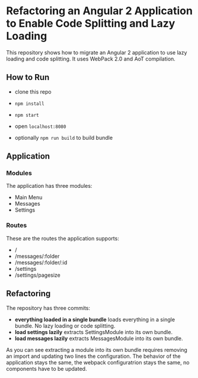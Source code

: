 # Refactoring an Angular 2 Application to Enable Code Splitting and Lazy Loading

This repository shows how to migrate an Angular 2 application to use lazy loading and code splitting. It uses WebPack 2.0 and AoT compilation.

## How to Run

- clone this repo
- `npm install`
- `npm start`
- open `localhost:8080`

- optionally `npm run build` to build bundle

## Application

### Modules

The application has three modules:

* Main Menu
* Messages
* Settings

### Routes

These are the routes the application supports:

* /
* /messages/:folder
* /messages/:folder/:id
* /settings
* /settings/pagesize

## Refactoring

The repository has three commits:

- **everything loaded in a single bundle** loads everything in a single bundle. No lazy loading or code splitting.
- **load settings lazily** extracts SettingsModule into its own bundle.
- **load messages lazily** extracts MessagesModule into its own bundle.

As you can see extracting a module into its own bundle requires removing an import and updating two lines the configuration. The behavior of the application stays the same, the webpack configuratrion stays the same, no components have to be updated.

